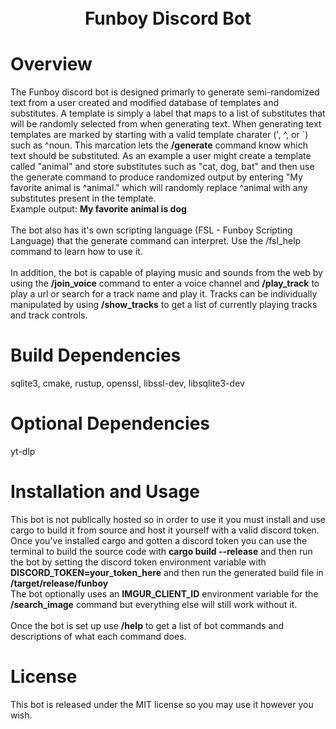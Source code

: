 <h1 align="center">
    <br>
    Funboy Discord Bot
    <br>
</h1>

# Overview

The Funboy discord bot is designed primarly to generate semi-randomized text from a user created and modified database of templates and substitutes. A template is simply a label that maps to a list of substitutes that will be randomly selected from when generating text. When generating text templates are marked by starting with a valid template charater (', ^, or `) such as ^noun. This marcation lets the **/generate** command know which text should be substituted. As an example a user might create a template called "animal" and store substitutes such as "cat, dog, bat" and then use the generate command to produce randomized output by entering "My favorite animal is ^animal." which will randomly replace ^animal with any substitutes present in the template.
<br>Example output: **My favorite animal is dog**<br>
<br>The bot also has it's own scripting language (FSL - Funboy Scripting Language) that the generate command can interpret. Use the /fsl_help command to learn how to use it.<br>
<br>In addition, the bot is capable of playing music and sounds from the web by using the **/join_voice** command to enter a voice channel and **/play_track** to play a url or search for a track name and play it. Tracks can be individually manipulated by using **/show_tracks** to get a list of currently playing tracks and track controls.

# Build Dependencies
sqlite3, cmake, rustup, openssl, libssl-dev, libsqlite3-dev

# Optional Dependencies
yt-dlp

# Installation and Usage

This bot is not publically hosted so in order to use it you must install and use cargo to build it from source and host it yourself with a valid discord token. Once you've installed cargo and gotten a discord token you can use the terminal to build the source code with **cargo build --release** and then run the bot by setting the discord token environment variable with **DISCORD_TOKEN=your_token_here** and then run the generated build file in **/target/release/funboy**
<br>The bot optionally uses an **IMGUR_CLIENT_ID** environment variable for the **/search_image** command but everything else will still work without it.<br>
<br>Once the bot is set up use **/help** to get a list of bot commands and descriptions of what each command does.<br>

# License

This bot is released under the MIT license so you may use it however you wish.
